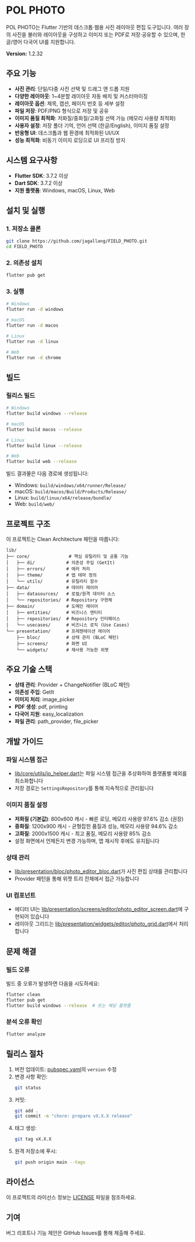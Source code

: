 # POL PHOTO

POL PHOTO는 Flutter 기반의 데스크톱·웹용 사진 레이아웃 편집 도구입니다. 여러 장의 사진을 불러와 레이아웃을 구성하고 이미지 또는 PDF로 저장·공유할 수 있으며, 한글/영어 다국어 UI를 지원합니다.

**Version:** 1.2.32

## 주요 기능
- **사진 관리**: 단일/다중 사진 선택 및 드래그 앤 드롭 지원
- **다양한 레이아웃**: 1~4분할 레이아웃 자동 배치 및 커스터마이징
- **레이아웃 옵션**: 제목, 캡션, 페이지 번호 등 세부 설정
- **파일 저장**: PDF/PNG 형식으로 저장 및 공유
- **이미지 품질 최적화**: 저화질/중화질/고화질 선택 가능 (메모리 사용량 최적화)
- **사용자 설정**: 저장 폴더 기억, 언어 선택 (한글/English), 이미지 품질 설정
- **반응형 UI**: 데스크톱과 웹 환경에 최적화된 UI/UX
- **성능 최적화**: 비동기 이미지 로딩으로 UI 프리징 방지

## 시스템 요구사항

- **Flutter SDK**: 3.7.2 이상
- **Dart SDK**: 3.7.2 이상
- **지원 플랫폼**: Windows, macOS, Linux, Web

## 설치 및 실행

### 1. 저장소 클론
```bash
git clone https://github.com/jagallang/FIELD_PHOTO.git
cd FIELD_PHOTO
```

### 2. 의존성 설치
```bash
flutter pub get
```

### 3. 실행
```bash
# Windows
flutter run -d windows

# macOS
flutter run -d macos

# Linux
flutter run -d linux

# Web
flutter run -d chrome
```

## 빌드

### 릴리스 빌드
```bash
# Windows
flutter build windows --release

# macOS
flutter build macos --release

# Linux
flutter build linux --release

# Web
flutter build web --release
```

빌드 결과물은 다음 경로에 생성됩니다:
- Windows: `build/windows/x64/runner/Release/`
- macOS: `build/macos/Build/Products/Release/`
- Linux: `build/linux/x64/release/bundle/`
- Web: `build/web/`

## 프로젝트 구조

이 프로젝트는 Clean Architecture 패턴을 따릅니다:

```
lib/
├── core/               # 핵심 유틸리티 및 공통 기능
│   ├── di/            # 의존성 주입 (GetIt)
│   ├── errors/        # 에러 처리
│   ├── theme/         # 앱 테마 정의
│   └── utils/         # 유틸리티 함수
├── data/              # 데이터 레이어
│   ├── datasources/   # 로컬/원격 데이터 소스
│   └── repositories/  # Repository 구현체
├── domain/            # 도메인 레이어
│   ├── entities/      # 비즈니스 엔티티
│   ├── repositories/  # Repository 인터페이스
│   └── usecases/      # 비즈니스 로직 (Use Cases)
└── presentation/      # 프레젠테이션 레이어
    ├── bloc/          # 상태 관리 (BLoC 패턴)
    ├── screens/       # 화면 UI
    └── widgets/       # 재사용 가능한 위젯
```

## 주요 기술 스택

- **상태 관리**: Provider + ChangeNotifier (BLoC 패턴)
- **의존성 주입**: GetIt
- **이미지 처리**: image_picker
- **PDF 생성**: pdf, printing
- **다국어 지원**: easy_localization
- **파일 관리**: path_provider, file_picker

## 개발 가이드

### 파일 시스템 접근
- [lib/core/utils/io_helper.dart](lib/core/utils/io_helper.dart)는 파일 시스템 접근을 추상화하여 플랫폼별 예외를 최소화합니다
- 저장 경로는 `SettingsRepository`를 통해 지속적으로 관리됩니다

### 이미지 품질 설정
- **저화질 (기본값)**: 800x600 캐시 - 빠른 로딩, 메모리 사용량 97.6% 감소 (권장)
- **중화질**: 1200x900 캐시 - 균형잡힌 품질과 성능, 메모리 사용량 94.6% 감소
- **고화질**: 2000x1500 캐시 - 최고 품질, 메모리 사용량 85% 감소
- 설정 화면에서 언제든지 변경 가능하며, 앱 재시작 후에도 유지됩니다

### 상태 관리
- [lib/presentation/bloc/photo_editor_bloc.dart](lib/presentation/bloc/photo_editor_bloc.dart)가 사진 편집 상태를 관리합니다
- Provider 패턴을 통해 위젯 트리 전체에서 접근 가능합니다

### UI 컴포넌트
- 에디터 UI는 [lib/presentation/screens/editor/photo_editor_screen.dart](lib/presentation/screens/editor/photo_editor_screen.dart)에 구현되어 있습니다
- 레이아웃 그리드는 [lib/presentation/widgets/editor/photo_grid.dart](lib/presentation/widgets/editor/photo_grid.dart)에서 처리합니다

## 문제 해결

### 빌드 오류
빌드 중 오류가 발생하면 다음을 시도하세요:
```bash
flutter clean
flutter pub get
flutter build windows --release  # 또는 해당 플랫폼
```

### 분석 오류 확인
```bash
flutter analyze
```

## 릴리스 절차

1. 버전 업데이트: [pubspec.yaml](pubspec.yaml)의 `version` 수정
2. 변경 사항 확인:
   ```bash
   git status
   ```
3. 커밋:
   ```bash
   git add .
   git commit -m "chore: prepare vX.X.X release"
   ```
4. 태그 생성:
   ```bash
   git tag vX.X.X
   ```
5. 원격 저장소에 푸시:
   ```bash
   git push origin main --tags
   ```

## 라이선스

이 프로젝트의 라이선스 정보는 [LICENSE](LICENSE) 파일을 참조하세요.

## 기여

버그 리포트나 기능 제안은 GitHub Issues를 통해 제출해 주세요.
